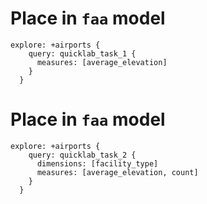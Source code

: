 

# Place in `faa` model
```
explore: +airports {
    query: quicklab_task_1 {
      measures: [average_elevation]
    }
  }
```


# Place in `faa` model
```
explore: +airports {
    query: quicklab_task_2 {
      dimensions: [facility_type]
      measures: [average_elevation, count]
    }
  }
```

